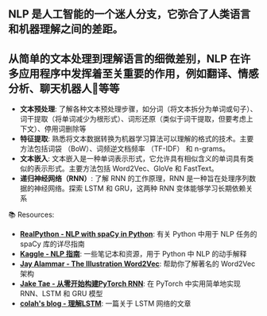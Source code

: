 ## NLP 是人工智能的一个迷人分支，它弥合了人类语言和机器理解之间的差距。
## 从简单的文本处理到理解语言的细微差别，NLP 在许多应用程序中发挥着至关重要的作用，例如翻译、情感分析、聊天机器人🤖等等

- **文本预处理**: 了解各种文本预处理步骤，如分词（将文本拆分为单词或句子）、词干提取（将单词减少为根形式）、词形还原（类似于词干提取，但要考虑上下文）、停用词删除等
- **特征提取**: 熟悉将文本数据转换为机器学习算法可以理解的格式的技术。主要方法包括词袋 （BoW）、词频逆文档频率 （TF-IDF） 和 n-grams。 
- **文本嵌入**: 文本嵌入是一种单词表示形式，它允许具有相似含义的单词具有类似的表示形式。主要方法包括 Word2Vec、GloVe 和 FastText。
- **递归神经网络（RNN）**: 了解 RNN 的工作原理，RNN 是一种旨在处理序列数据的神经网络。探索 LSTM 和 GRU，这两种 RNN 变体能够学习长期依赖关系

📚 Resources:

- [**RealPython - NLP with spaCy in Python**](https://realpython.com/natural-language-processing-spacy-python/): 有关 Python 中用于 NLP 任务的 spaCy 库的详尽指南
- [**Kaggle - NLP 指南**](https://www.kaggle.com/learn-guide/natural-language-processing): 一些笔记本和资源，用于 Python 中 NLP 的动手解释
- [**Jay Alammar - The Illustration Word2Vec**](https://jalammar.github.io/illustrated-word2vec/): 帮助你了解著名的 Word2Vec 架构
- [**Jake Tae - 从零开始构建PyTorch RNN**](https://jaketae.github.io/study/pytorch-rnn/): 在 PyTorch 中实用简单地实现 RNN、LSTM 和 GRU 模型
- [**colah's blog - 理解LSTM**](https://colah.github.io/posts/2015-08-Understanding-LSTMs/): 一篇关于 LSTM 网络的文章
